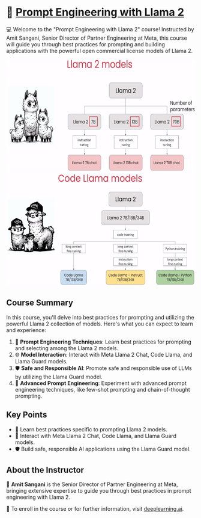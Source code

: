 # 🚀 [Prompt Engineering with Llama 2](https://www.deeplearning.ai/short-courses/prompt-engineering-with-llama-2/)

💻 Welcome to the "Prompt Engineering with Llama 2" course! Instructed by Amit Sangani, Senior Director of Partner Engineering at Meta, this course will guide you through best practices for prompting and building applications with the powerful open commercial license models of Llama 2.

<p align="center">
<img src="images/1_2.png" height="300"> 
<img src="images/1_3.png" height="300"> 
</p>

## Course Summary
In this course, you'll delve into best practices for prompting and utilizing the powerful Llama 2 collection of models. Here's what you can expect to learn and experience:

1. 🤖 **Prompt Engineering Techniques**: Learn best practices for prompting and selecting among the Llama 2 models.
2. 🌐 **Model Interaction**: Interact with Meta Llama 2 Chat, Code Llama, and Llama Guard models.
3. 🛡️ **Safe and Responsible AI**: Promote safe and responsible use of LLMs by utilizing the Llama Guard model.
4. 🔄 **Advanced Prompt Engineering**: Experiment with advanced prompt engineering techniques, like few-shot prompting and chain-of-thought prompting.

## Key Points
- 🔎 Learn best practices specific to prompting Llama 2 models.
- 🤖 Interact with Meta Llama 2 Chat, Code Llama, and Llama Guard models.
- 🛡️ Build safe, responsible AI applications using the Llama Guard model.

## About the Instructor
🌟 **Amit Sangani** is the Senior Director of Partner Engineering at Meta, bringing extensive expertise to guide you through best practices in prompt engineering with Llama 2.

🔗 To enroll in the course or for further information, visit [deeplearning.ai](https://www.deeplearning.ai/short-courses).
